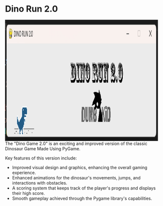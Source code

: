 # Dino Run 2.0

<img align="right" height="400" src="Dino Run 2.0/Dino Run 2.0.jpg"/>
The "Dino Game 2.0" is an exciting and improved version of the classic Dinosaur Game Made Using PyGame.

Key features of this version include:
- Improved visual design and graphics, enhancing the overall gaming experience.
- Enhanced animations for the dinosaur's movements, jumps, and interactions with obstacles.
- A scoring system that keeps track of the player's progress and displays their high score.
- Smooth gameplay achieved through the Pygame library's capabilities.
